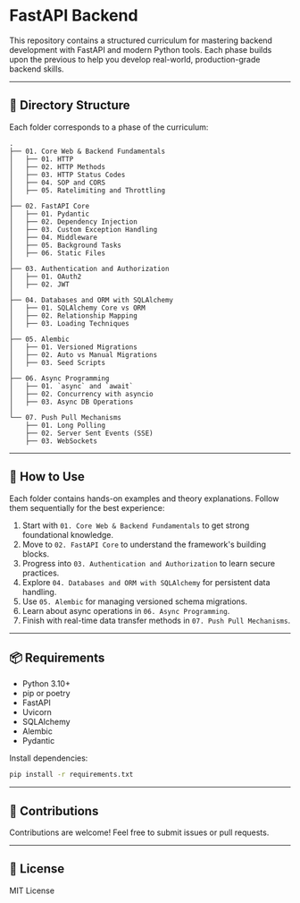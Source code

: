 # FastAPI Backend

This repository contains a structured curriculum for mastering backend development with FastAPI and modern Python tools. Each phase builds upon the previous to help you develop real-world, production-grade backend skills.

---

## 📁 Directory Structure

Each folder corresponds to a phase of the curriculum:

```
.
├── 01. Core Web & Backend Fundamentals
│   ├── 01. HTTP
│   ├── 02. HTTP Methods
│   ├── 03. HTTP Status Codes
│   ├── 04. SOP and CORS
│   ├── 05. Ratelimiting and Throttling
│
├── 02. FastAPI Core
│   ├── 01. Pydantic
│   ├── 02. Dependency Injection
│   ├── 03. Custom Exception Handling
│   ├── 04. Middleware
│   ├── 05. Background Tasks
│   ├── 06. Static Files
│
├── 03. Authentication and Authorization
│   ├── 01. OAuth2
│   ├── 02. JWT
│
├── 04. Databases and ORM with SQLAlchemy
│   ├── 01. SQLAlchemy Core vs ORM
│   ├── 02. Relationship Mapping
│   ├── 03. Loading Techniques
│
├── 05. Alembic
│   ├── 01. Versioned Migrations
│   ├── 02. Auto vs Manual Migrations
│   ├── 03. Seed Scripts
│
├── 06. Async Programming
│   ├── 01. `async` and `await`
│   ├── 02. Concurrency with asyncio
│   ├── 03. Async DB Operations
│
└── 07. Push Pull Mechanisms
    ├── 01. Long Polling
    ├── 02. Server Sent Events (SSE)
    ├── 03. WebSockets
```

---

## 🚀 How to Use

Each folder contains hands-on examples and theory explanations. Follow them sequentially for the best experience:

1. Start with `01. Core Web & Backend Fundamentals` to get strong foundational knowledge.
2. Move to `02. FastAPI Core` to understand the framework's building blocks.
3. Progress into `03. Authentication and Authorization` to learn secure practices.
4. Explore `04. Databases and ORM with SQLAlchemy` for persistent data handling.
5. Use `05. Alembic` for managing versioned schema migrations.
6. Learn about async operations in `06. Async Programming`.
7. Finish with real-time data transfer methods in `07. Push Pull Mechanisms`.

---

## 📦 Requirements

- Python 3.10+
- pip or poetry
- FastAPI
- Uvicorn
- SQLAlchemy
- Alembic
- Pydantic

Install dependencies:

```bash
pip install -r requirements.txt
```

---

## 🙌 Contributions

Contributions are welcome! Feel free to submit issues or pull requests.

---

## 📄 License

MIT License
